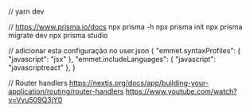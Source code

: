 //
yarn dev

// https://www.prisma.io/docs
npx prisma -h
npx prisma init
npx prisma migrate dev
npx prisma studio

// adicionar esta configuração no user.json
{
  "emmet.syntaxProfiles": {
    "javascript": "jsx"
  },
  "emmet.includeLanguages": {
    "javascript": "javascriptreact"
  },
}

// Router handlers
  https://nextjs.org/docs/app/building-your-application/routing/router-handlers
  https://www.youtube.com/watch?v=Vvu509Q3jY0
